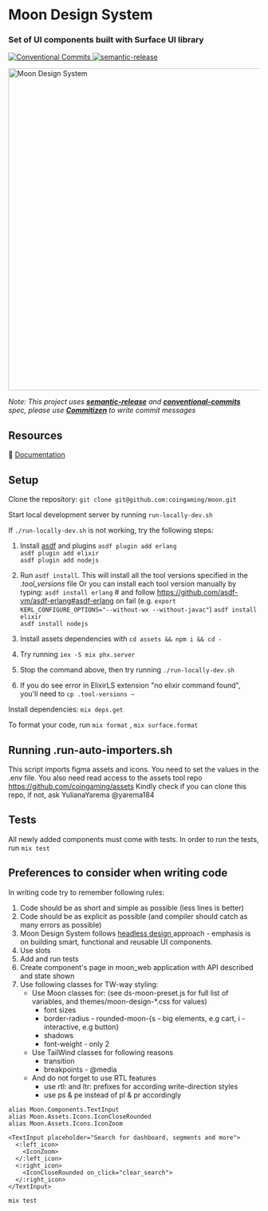 # Moon Design System
<h3 >Set of UI components built with Surface UI library</h3>
<p>
  <a href="https://conventionalcommits.org">
    <img alt="Conventional Commits" src="https://img.shields.io/badge/Conventional%20Commits-1.0.0-yellow.svg">
  </a>
  <a href="https://github.com/semantic-release/semantic-release">
    <img alt="semantic-release" src="https://img.shields.io/badge/%20%20%F0%9F%93%A6%F0%9F%9A%80-semantic--release-e10079.svg">
  </a>
</p>



<img width="644" alt="Moon Design System" src="https://user-images.githubusercontent.com/232199/133601344-e63bd62f-dd0f-47a1-9d1e-b5cb065e5a90.png">

_Note: This project uses **[semantic-release](https://semantic-release.gitbook.io/semantic-release/)** and **[conventional-commits](https://www.conventionalcommits.org/en/v1.0.0/)** spec, please use **[Commitizen](https://github.com/commitizen/cz-cli)**
to write commit messages_

## Resources

📖 [Documentation](https://surface.moon.io/)

## Setup

Clone the repository: `git clone git@github.com:coingaming/moon.git`

Start local development server by running `run-locally-dev.sh`

If `./run-locally-dev.sh` is not working, try the following steps:

1. Install [asdf](https://asdf-vm.com/) and plugins
   `asdf plugin add erlang`  
   `asdf plugin add elixir`  
   `asdf plugin add nodejs`
2. Run `asdf install`. This will install all the tool versions specified in the _.tool_versions_ file
   Or you can install each tool version manually by typing:
   `asdf install erlang` # and follow https://github.com/asdf-vm/asdf-erlang#asdf-erlang on fail (e.g. `export KERL_CONFIGURE_OPTIONS="--without-wx --without-javac"`)
   `asdf install elixir`  
   `asdf install nodejs`

3. Install assets dependencies with `cd assets && npm i && cd -`
4. Try running `iex -S mix phx.server`
5. Stop the command above, then try running `./run-locally-dev.sh`
6. If you do see error in ElixirLS extension "no elixir command found", you'll need to `cp .tool-versions ~`

Install dependencies: `mix deps.get`

To format your code, run `mix format` , `mix surface.format`

## Running .run-auto-importers.sh

This script imports figma assets and icons. You need to set the values in the .env file.
You also need read access to the assets tool repo https://github.com/coingaming/assets
Kindly check if you can clone this repo, if not, ask YulianaYarema @yarema184

## Tests
All newly added components must come with tests. In order to run the tests, run `mix test`

## Preferences to consider when writing code

In writing code try to remember following rules:

1. Code should be as short and simple as possible (less lines is better)
2. Code should be as explicit as possible (and compiler should catch as many errors as possible)
3. Moon Design System follows [headless design ](https://garden.mirahi.io/get-started-with-headless-design-systems/) approach - emphasis is on building smart, functional and reusable UI components.
4. Use slots
5. Add and run tests
6. Create component's page in moon_web application with API described and state shown
7. Use following classes for TW-way styling:
   - Use Moon classes for: (see ds-moon-preset.js for full list of variables, and themes/moon-design-\*.css for values)
     - font sizes
     - border-radius - rounded-moon-{s - big elements, e.g cart, i - interactive, e.g button}
     - shadows
     - font-weight - only 2
   - Use TailWind classes for following reasons
     - transition
     - breakpoints - @media
   - And do not forget to use RTL features
     - use rtl: and ltr: prefixes for according write-direction styles
     - use ps & pe instead of pl & pr accordingly

```
alias Moon.Components.TextInput
alias Moon.Assets.Icons.IconCloseRounded
alias Moon.Assets.Icons.IconZoom

<TextInput placeholder="Search for dashboard, segments and more">
  <:left_icon>
    <IconZoom>
  </:left_icon>
  <:right_icon>
    <IconCloseRounded on_click="clear_search">
  </:right_icon>
</TextInput>
```

```bash
mix test
```
